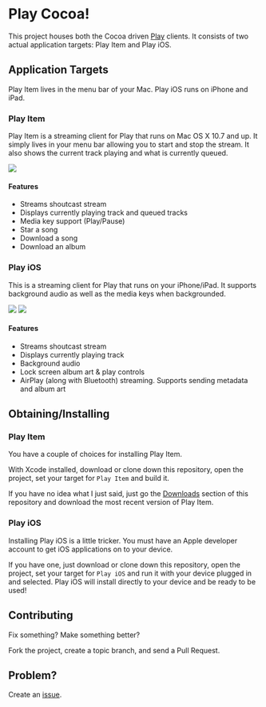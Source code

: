 # Play Cocoa!

This project houses both the Cocoa driven [Play](https://github.com/play/play) clients. It consists of two actual application targets: Play Item and Play iOS.

## Application Targets

Play Item lives in the menu bar of your Mac. Play iOS runs on iPhone and iPad.

### Play Item

Play Item is a streaming client for Play that runs on Mac OS X 10.7 and up. It simply lives in your menu bar allowing you to start and stop the stream. It also shows the current track playing and what is currently queued.

![](http://f.cl.ly/items/3J2U1Z2x033R3p1I1J0b/play-item.png)

#### Features

* Streams shoutcast stream
* Displays currently playing track and queued tracks
* Media key support (Play/Pause)
* Star a song
* Download a song
* Download an album

### Play iOS

This is a streaming client for Play that runs on your iPhone/iPad. It supports background audio as well as the media keys when backgrounded.

![](http://f.cl.ly/items/1Z1W3P351q2V1m2v3n12/play-ios-iphone.png) ![](http://f.cl.ly/items/2Z0O09320f142y3x163q/play-ios-ipad.png)

#### Features

* Streams shoutcast stream
* Displays currently playing track
* Background audio
* Lock screen album art & play controls
* AirPlay (along with Bluetooth) streaming. Supports sending metadata and album art

## Obtaining/Installing

### Play Item

You have a couple of choices for installing Play Item.

With Xcode installed, download or clone down this repository, open the project, set your target for `Play Item` and build it.

If you have no idea what I just said, just go the [Downloads](https://github.com/play/play-cocoa/downloads) section of this repository and download the most recent version of Play Item.


### Play iOS

Installing Play iOS is a little tricker. You must have an Apple developer account to get iOS applications on to your device.

If you have one, just download or clone down this repository, open the project, set your target for `Play iOS` and run it with your device plugged in and selected. Play iOS will install directly to your device and be ready to be used!


## Contributing

Fix something? Make something better?

Fork the project, create a topic branch, and send a Pull Request.


## Problem?

Create an [issue](https://github.com/play/play-cocoa/issues).

